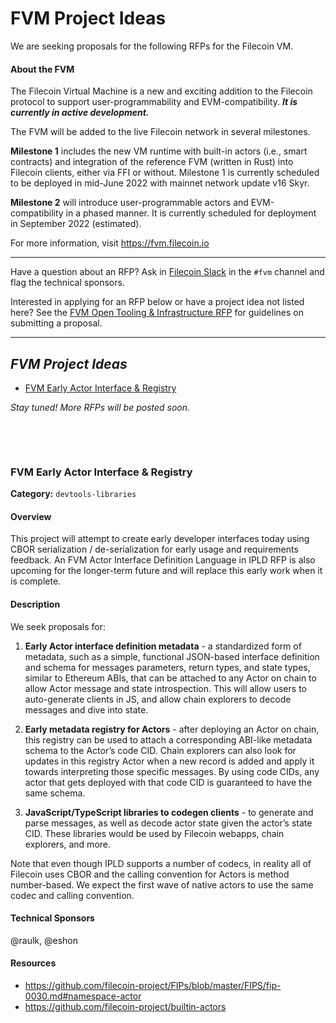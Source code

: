 # FVM Project Ideas

We are seeking proposals for the following RFPs for the Filecoin VM.

#### About the FVM

The Filecoin Virtual Machine is a new and exciting addition to the Filecoin protocol to support user-programmability and EVM-compatibility. ***It is currently in active development.***

The FVM will be added to the live Filecoin network in several milestones.

**Milestone 1** includes the new VM runtime with built-in actors (i.e., smart contracts) and integration of the reference FVM (written in Rust) into Filecoin clients, either via FFI or without. Milestone 1 is currently scheduled to be deployed in mid-June 2022 with mainnet network update v16 Skyr.

**Milestone 2** will introduce user-programmable actors and EVM-compatibility in a phased manner. It is currently scheduled for deployment in September 2022 (estimated).

For more information, visit https://fvm.filecoin.io

-----

Have a question about an RFP? Ask in [Filecoin Slack](https://filecoin.io/slack) in the `#fvm` channel and flag the technical sponsors.

Interested in applying for an RFP below or have a project idea not listed here? See the [FVM Open Tooling & Infrastructure RFP](fvm-open-tools-infra.md) for guidelines on submitting a proposal.

-----

## *FVM Project Ideas*

- [FVM Early Actor Interface & Registry](#fvm-early-actor-interface-and-registry)

*Stay tuned! More RFPs will be posted soon.*

&nbsp;

&nbsp;

### FVM Early Actor Interface & Registry

**Category:** `devtools-libraries`

#### Overview

This project will attempt to create early developer interfaces today using CBOR serialization / de-serialization for early usage and requirements feedback. An FVM Actor Interface Definition Language in IPLD RFP is also upcoming for the longer-term future and will replace this early work when it is complete.

#### Description

We seek proposals for:

1. **Early Actor interface definition metadata** - a standardized form of metadata, such as a simple, functional JSON-based interface definition and schema for messages parameters, return types, and state types, similar to Ethereum ABIs, that can be attached to any Actor on chain to allow Actor message and state introspection. This will allow users to auto-generate clients in JS, and allow chain explorers to decode messages and dive into state.

1. **Early metadata registry for Actors** - after deploying an Actor on chain, this registry can be used to attach a corresponding ABI-like metadata schema to the Actor’s code CID. Chain explorers can also look for updates in this registry Actor when a new record is added and apply it towards interpreting those specific messages. By using code CIDs, any actor that gets deployed with that code CID is guaranteed to have the same schema.

1. **JavaScript/TypeScript libraries to codegen clients** - to generate and parse messages, as well as decode actor state given the actor’s state CID. These libraries would be used by Filecoin webapps, chain explorers, and more.

Note that even though IPLD supports a number of codecs, in reality all of Filecoin uses CBOR and the calling convention for Actors is method number-based. We expect the first wave of native actors to use the same codec and calling convention.

#### Technical Sponsors

@raulk, @eshon

#### Resources

- https://github.com/filecoin-project/FIPs/blob/master/FIPS/fip-0030.md#namespace-actor
- https://github.com/filecoin-project/builtin-actors


&nbsp;
-----
&nbsp;

<!--

### RFP Idea title

**Category:**

#### Overview

#### Description

#### Technical Sponsors

#### Resources

&nbsp;
-----
&nbsp;

-->

